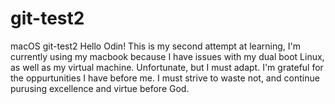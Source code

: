 # git-test2
macOS git-test2
Hello Odin!
This is my second attempt at learning, I'm currently using my macbook because I have issues with my dual boot Linux, as well as my virtual machine. Unfortunate, but I must adapt. I'm grateful for the oppurtunities I have before me. I must strive to waste not, and continue purusing excellence and virtue before God.